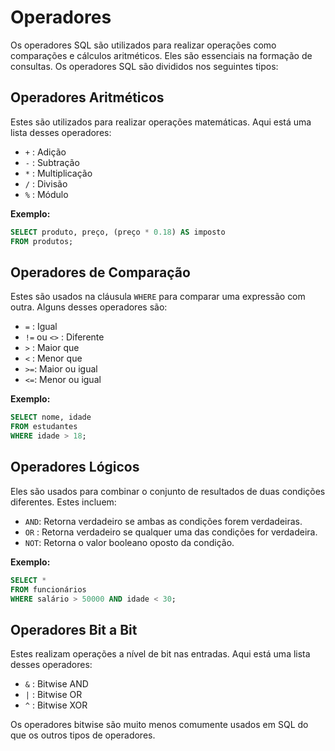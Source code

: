 # Operadores

Os operadores SQL são utilizados para realizar operações como comparações e cálculos aritméticos. Eles são essenciais na formação de consultas. Os operadores SQL são divididos nos seguintes tipos:

## Operadores Aritméticos

Estes são utilizados para realizar operações matemáticas. Aqui está uma lista desses operadores:

- `+` : Adição
- `-` : Subtração
- `*` : Multiplicação
- `/` : Divisão
- `%` : Módulo

**Exemplo:**

```sql
SELECT produto, preço, (preço * 0.18) AS imposto
FROM produtos;
```

## Operadores de Comparação

Estes são usados na cláusula `WHERE` para comparar uma expressão com outra. Alguns desses operadores são:

- `=` : Igual
- `!=` ou `<>` : Diferente
- `>` : Maior que
- `<` : Menor que
- `>=`: Maior ou igual
- `<=`: Menor ou igual

**Exemplo:**

```sql
SELECT nome, idade
FROM estudantes
WHERE idade > 18;
```

## Operadores Lógicos

Eles são usados para combinar o conjunto de resultados de duas condições diferentes. Estes incluem:

- `AND`: Retorna verdadeiro se ambas as condições forem verdadeiras.
- `OR` : Retorna verdadeiro se qualquer uma das condições for verdadeira.
- `NOT`: Retorna o valor booleano oposto da condição.

**Exemplo:**

```sql
SELECT * 
FROM funcionários
WHERE salário > 50000 AND idade < 30;
```

## Operadores Bit a Bit

Estes realizam operações a nível de bit nas entradas. Aqui está uma lista desses operadores:

- `&` : Bitwise AND
- `|` : Bitwise OR
- `^` : Bitwise XOR

Os operadores bitwise são muito menos comumente usados em SQL do que os outros tipos de operadores.
